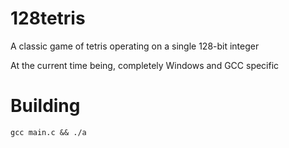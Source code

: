 # 128tetris

A classic game of tetris operating on a single 128-bit integer

At the current time being, completely Windows and GCC specific

# Building

```
gcc main.c && ./a
```
